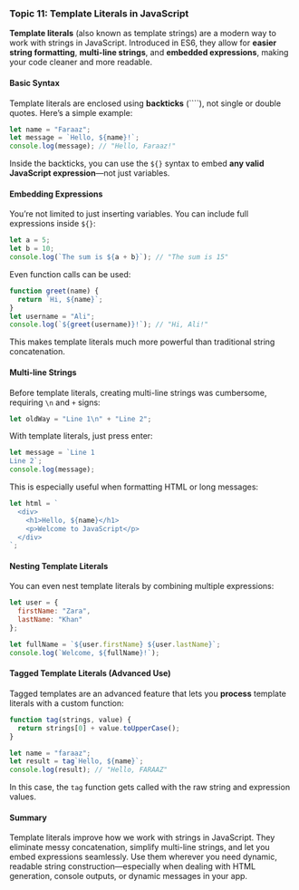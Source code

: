 ### Topic 11: Template Literals in JavaScript

**Template literals** (also known as template strings) are a modern way to work with strings in JavaScript. Introduced in ES6, they allow for **easier string formatting**, **multi-line strings**, and **embedded expressions**, making your code cleaner and more readable.

#### Basic Syntax

Template literals are enclosed using **backticks** (\`\`\`\`), not single or double quotes. Here’s a simple example:

```javascript
let name = "Faraaz";
let message = `Hello, ${name}!`;
console.log(message); // "Hello, Faraaz!"
```

Inside the backticks, you can use the `${}` syntax to embed **any valid JavaScript expression**—not just variables.

#### Embedding Expressions

You’re not limited to just inserting variables. You can include full expressions inside `${}`:

```javascript
let a = 5;
let b = 10;
console.log(`The sum is ${a + b}`); // "The sum is 15"
```

Even function calls can be used:

```javascript
function greet(name) {
  return `Hi, ${name}`;
}
let username = "Ali";
console.log(`${greet(username)}!`); // "Hi, Ali!"
```

This makes template literals much more powerful than traditional string concatenation.

#### Multi-line Strings

Before template literals, creating multi-line strings was cumbersome, requiring `\n` and `+` signs:

```javascript
let oldWay = "Line 1\n" + "Line 2";
```

With template literals, just press enter:

```javascript
let message = `Line 1
Line 2`;
console.log(message);
```

This is especially useful when formatting HTML or long messages:

```javascript
let html = `
  <div>
    <h1>Hello, ${name}</h1>
    <p>Welcome to JavaScript</p>
  </div>
`;
```

#### Nesting Template Literals

You can even nest template literals by combining multiple expressions:

```javascript
let user = {
  firstName: "Zara",
  lastName: "Khan"
};

let fullName = `${user.firstName} ${user.lastName}`;
console.log(`Welcome, ${fullName}!`);
```

#### Tagged Template Literals (Advanced Use)

Tagged templates are an advanced feature that lets you **process** template literals with a custom function:

```javascript
function tag(strings, value) {
  return strings[0] + value.toUpperCase();
}

let name = "faraaz";
let result = tag`Hello, ${name}`;
console.log(result); // "Hello, FARAAZ"
```

In this case, the `tag` function gets called with the raw string and expression values.

#### Summary

Template literals improve how we work with strings in JavaScript. They eliminate messy concatenation, simplify multi-line strings, and let you embed expressions seamlessly. Use them wherever you need dynamic, readable string construction—especially when dealing with HTML generation, console outputs, or dynamic messages in your app.
